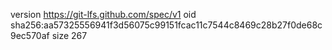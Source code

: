 version https://git-lfs.github.com/spec/v1
oid sha256:aa57325556941f3d56075c99151fcac11c7544c8469c28b27f0de68c9ec570af
size 267
